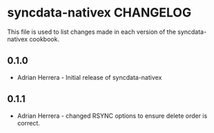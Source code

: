 syncdata-nativex CHANGELOG
==========================

This file is used to list changes made in each version of the syncdata-nativex cookbook.

0.1.0
-----
- Adrian Herrera - Initial release of syncdata-nativex

0.1.1
-----
- Adrian Herrera - changed RSYNC options to ensure delete order is correct.
